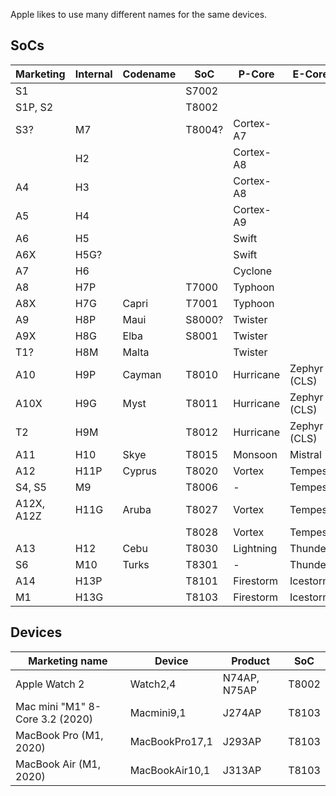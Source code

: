 Apple likes to use many different names for the same devices.

## SoCs

| Marketing | Internal | Codename | SoC | P-Core | E-Core |
| --------- | -------- | -------- | --- | ------ | ------ |
| S1 | | | S7002
| S1P, S2 | | | T8002
| S3? | M7 || T8004? | Cortex-A7
|  | H2 ||| Cortex-A8
| A4 | H3 ||| Cortex-A8
| A5 | H4 ||| Cortex-A9
| A6 | H5 ||| Swift
| A6X | H5G? ||| Swift
| A7 | H6 ||| Cyclone
| A8 | H7P || T7000 | Typhoon
| A8X | H7G | Capri | T7001 | Typhoon
| A9 | H8P | Maui | S8000? | Twister
| A9X | H8G | Elba | S8001 | Twister
| T1? | H8M | Malta || Twister
| A10 | H9P | Cayman | T8010 | Hurricane | Zephyr (CLS)
| A10X | H9G | Myst | T8011 | Hurricane | Zephyr (CLS)
| T2 | H9M || T8012 | Hurricane | Zephyr (CLS)
| A11 | H10 | Skye | T8015 | Monsoon | Mistral
| A12 | H11P | Cyprus | T8020 | Vortex | Tempest |
| S4, S5 | M9 || T8006 | - | Tempest
| A12X, A12Z | H11G | Aruba | T8027 | Vortex | Tempest
|  |  |  | T8028 | Vortex | Tempest
| A13 | H12 | Cebu | T8030 | Lightning | Thunder
|  S6 | M10 | Turks | T8301 | - | Thunder
| A14 | H13P |  | T8101 | Firestorm | Icestorm
| M1  | H13G |  | T8103 | Firestorm | Icestorm

## Devices
| Marketing name | Device | Product | SoC |
| -------------- | ------ | ------- | --- |
| Apple Watch 2 | Watch2,4 | N74AP, N75AP | T8002
| Mac mini "M1" 8-Core 3.2 (2020) | Macmini9,1 | J274AP | T8103
| MacBook Pro (M1, 2020) | MacBookPro17,1 | J293AP | T8103
| MacBook Air (M1, 2020) | MacBookAir10,1 | J313AP | T8103
